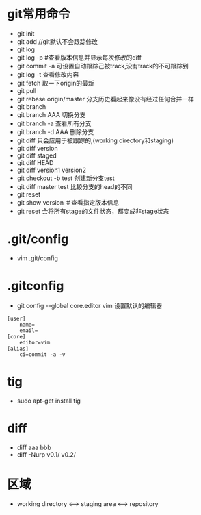 # git常用命令
* git init
* git add //git默认不会跟踪修改
* git log
* git log -p #查看版本信息并显示每次修改的diff
* git commit -a 可设置自动跟踪己被track,没有track的不可跟踪到
* git log -t 查看修改内容
* git fetch 取一下origin的最新
* git pull
* git rebase origin/master 分支历史看起来像没有经过任何合并一样
* git branch
* git branch AAA 切换分支
* git branch -a  查看所有分支
* git branch -d AAA 删除分支
* git diff 只会应用于被跟踪的,(working directory和staging)
* git diff version
* git diff staged
* git diff HEAD
* git diff version1 version2
* git checkout -b test 创建新分支test
* git diff master test 比较分支的head的不同
* git reset
* git show version ＃查看指定版本信息
* git reset 会将所有stage的文件状态，都变成非stage状态
# .git/config 
* vim .git/config
# .gitconfig

* git config --global core.editor vim 设置默认的编辑器

```
[user]
	name=
	email=
[core]
	editor=vim
[alias]
	ci=commit -a -v
```
# tig
* sudo apt-get install tig

# diff
* diff aaa bbb
* diff -Nurp v0.1/ v0.2/

# 区域
* working directory <--> staging area <--> repository
